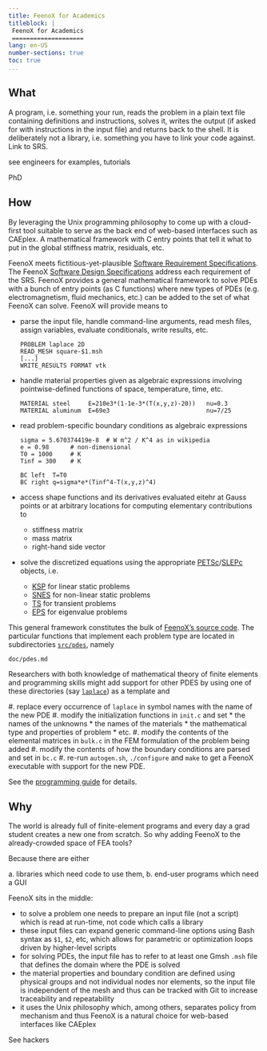 ```yaml
---
title: FeenoX for Academics
titleblock: |
 FeenoX for Academics
 ====================
lang: en-US
number-sections: true
toc: true
...
```



## What

A program, i.e. something your run, reads the problem in a plain text file containing definitions and instructions, solves it, writes the output (if asked for with instructions in the input file) and returns back to the shell.
It is deliberately not a library, i.e. something you have to link your code against. Link to SRS.

see engineers for examples, tutorials

PhD

## How

By leveraging the Unix programming philosophy to come up with a cloud-first tool suitable to serve as the back end of web-based interfaces such as CAEplex.
A mathematical framework with C entry points that tell it what to put in the global stiffness matrix, residuals, etc.




FeenoX meets fictitious-yet-plausible [Software Requirement Specifications](https://www.seamplex.com/feenox/doc/srs.html).
The FeenoX [Software Design Specifications](https://www.seamplex.com/feenox/doc/sds.html) address each requirement of the SRS.
FeenoX provides a general mathematical framework to solve PDEs with a bunch of entry points (as C functions) where new types of PDEs (e.g. electromagnetism, fluid mechanics, etc.) can be added to the set of what FeenoX can solve. FeenoX will provide means to

  - parse the input file, handle command-line arguments, read mesh files, assign variables, evaluate conditionals, write results, etc.

    ```feenox
    PROBLEM laplace 2D
    READ_MESH square-$1.msh
    [...]
    WRITE_RESULTS FORMAT vtk
    ```
    
  - handle material properties given as algebraic expressions involving pointwise-defined functions of space, temperature, time, etc.
    
    ```feenox
    MATERIAL steel     E=210e3*(1-1e-3*(T(x,y,z)-20))   nu=0.3
    MATERIAL aluminum  E=69e3                           nu=7/25
    ```
    
  - read problem-specific boundary conditions as algebraic expressions
    
    ```feenox
    sigma = 5.670374419e-8  # W m^2 / K^4 as in wikipedia
    e = 0.98      # non-dimensional
    T0 = 1000     # K
    Tinf = 300    # K

    BC left  T=T0
    BC right q=sigma*e*(Tinf^4-T(x,y,z)^4)
    ```

  - access shape functions and its derivatives evaluated eitehr at Gauss points or at arbitrary locations for computing elementary contributions to
     * stiffness matrix
     * mass matrix
     * right-hand side vector
    
  - solve the discretized equations using the appropriate [PETSc](https://petsc.org/)/[SLEPc](https://slepc.upv.es/) objects, i.e.
    * [KSP](https://petsc.org/release/manual/ksp/) for linear static problems
    * [SNES](https://petsc.org/release/manual/snes/) for non-linear static problems
    * [TS](https://petsc.org/release/manual/ts/) for transient problems
    * [EPS](https://slepc.upv.es/documentation/current/docs/manualpages/EPS/index.html) for eigenvalue problems

This general framework constitutes the bulk of [FeenoX’s source code](https://github.com/seamplex/feenox).
The particular functions that implement each problem type are located in subdirectories [`src/pdes`](https://github.com/seamplex/feenox/tree/main/src/pdes), namely

```include
doc/pdes.md
```
      
Researchers with both knowledge of mathematical theory of finite elements and programming skills might add support for other PDES by using one of these directories (say [`laplace`](https://github.com/seamplex/feenox/tree/main/src/pdes/laplace)) as a template and

 #. replace every occurrence of `laplace` in symbol names with the name of the new PDE
 #. modify the initialization functions in `init.c` and set 
     * the names of the unknowns
     * the names of the materials
     * the mathematical type and properties of problem 
     * etc.
 #. modify the contents of the elemental matrices in `bulk.c` in the FEM formulation of the problem being added
 #. modify the contents of how the boundary conditions are parsed and set in `bc.c`
 #. re-run `autogen.sh`, `./configure` and `make` to get a FeenoX executable with support for the new PDE.

See the [programming guide](doc/programming.md) for details.




## Why

The world is already full of finite-element programs and every day a grad student creates a new one from scratch.
So why adding FeenoX to the already-crowded space of FEA tools?


Because there are either

 a. libraries which need code to use them, 
 b. end-user programs which need a GUI

FeenoX sits in the middle:

 * to solve a problem one needs to prepare an input file (not a script) which is read at run-time, not code which calls a library
 * these input files can expand generic command-line options using Bash syntax as `$1`, `$2`, etc, which allows for parametric or optimization loops driven by higher-level scripts
 * for solving PDEs, the input file has to refer to at least one Gmsh `.msh` file that defines the domain where the PDE is solved
 * the material properties and boundary condition are defined using physical groups and not individual nodes nor elements, so the input file is independent of the mesh and thus can be tracked with Git to increase traceability and repeatability
 * it uses the Unix philosophy which, among others, separates policy from mechanism and thus FeenoX is a natural choice for web-based interfaces like CAEplex
 

See hackers
 
 
